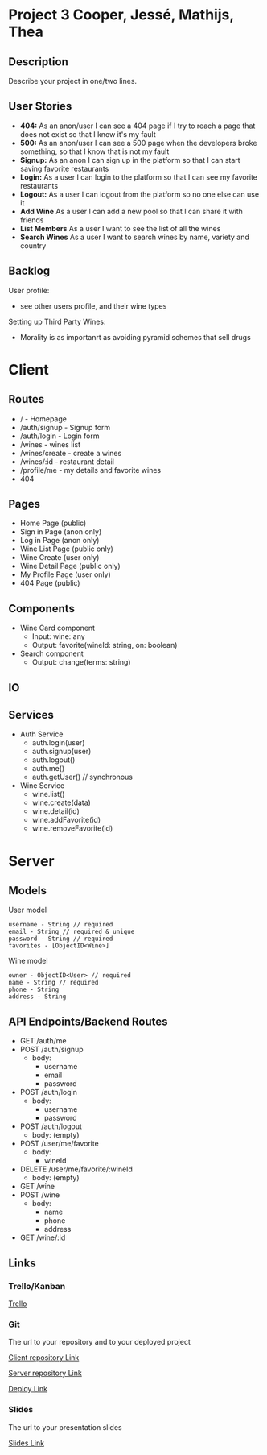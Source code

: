 # Project 3 Cooper, Jessé, Mathijs, Thea

## Description

Describe your project in one/two lines.

## User Stories

-  **404:** As an anon/user I can see a 404 page if I try to reach a page that does not exist so that I know it's my fault
-  **500:** As an anon/user I can see a 500 page when the developers broke something, so that I know that is not my fault
-  **Signup:** As an anon I can sign up in the platform so that I can start saving favorite restaurants
-  **Login:** As a user I can login to the platform so that I can see my favorite restaurants
-  **Logout:** As a user I can logout from the platform so no one else can use it
-  **Add Wine** As a user I can add a new pool so that I can share it with friends
-  **List Members** As a user I want to see the list of all the wines 
-  **Search Wines** As a user I want to search wines by name, variety and country

## Backlog

User profile:
- see other users profile, and their wine types

Setting up Third Party Wines:
- Morality is as importanrt as avoiding pyramid schemes that sell drugs
  
# Client

## Routes

- / - Homepage
- /auth/signup - Signup form
- /auth/login - Login form
- /wines - wines list
- /wines/create - create a wines
- /wines/:id - restaurant detail
- /profile/me - my details and favorite wines
- 404

## Pages

- Home Page (public)
- Sign in Page (anon only)
- Log in Page (anon only)
- Wine List Page (public only)
- Wine Create (user only)
- Wine Detail Page (public only)
- My Profile Page (user only)
- 404 Page (public)

## Components

- Wine Card component
  - Input: wine: any
  - Output: favorite(wineId: string, on: boolean)
- Search component
  - Output: change(terms: string)

## IO


## Services

- Auth Service
  - auth.login(user)
  - auth.signup(user)
  - auth.logout()
  - auth.me()
  - auth.getUser() // synchronous
- Wine Service
  - wine.list()
  - wine.create(data)
  - wine.detail(id)
  - wine.addFavorite(id)
  - wine.removeFavorite(id)   

# Server

## Models

User model

```
username - String // required
email - String // required & unique
password - String // required
favorites - [ObjectID<Wine>]
```

Wine model

```
owner - ObjectID<User> // required
name - String // required
phone - String
address - String
```

## API Endpoints/Backend Routes

- GET /auth/me
- POST /auth/signup
  - body:
    - username
    - email
    - password
- POST /auth/login
  - body:
    - username
    - password
- POST /auth/logout
  - body: (empty)
- POST /user/me/favorite
  - body:
    - wineId
- DELETE /user/me/favorite/:wineId
  - body: (empty)
- GET /wine
- POST /wine
  - body:
    - name
    - phone
    - address
- GET /wine/:id

  

## Links

### Trello/Kanban

[Trello](https://trello.com/b/ClH5Bn4q/project-3) 

### Git

The url to your repository and to your deployed project

[Client repository Link](https://github.com)

[Server repository Link](http://github.com)

[Deploy Link](http://heroku.com)

### Slides

The url to your presentation slides

[Slides Link](http://slides.com)
